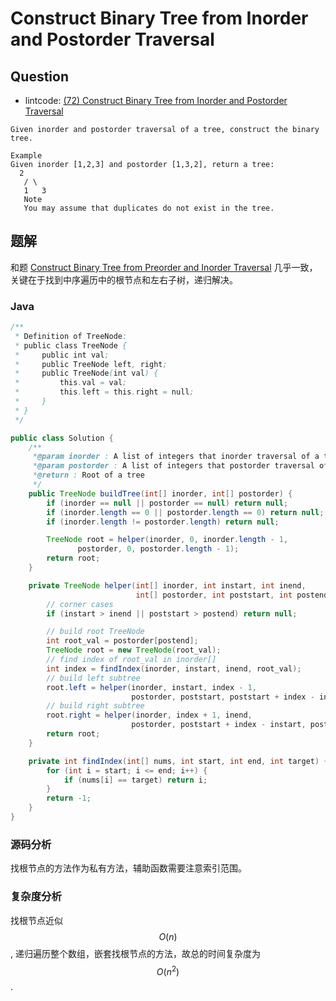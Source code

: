# Construct Binary Tree from Inorder and Postorder Traversal

## Question

* lintcode: [\(72\) Construct Binary Tree from Inorder and Postorder Traversal](http://www.lintcode.com/en/problem/construct-binary-tree-from-inorder-and-postorder-traversal/)

```text
Given inorder and postorder traversal of a tree, construct the binary tree.

Example
Given inorder [1,2,3] and postorder [1,3,2], return a tree:
  2
   / \
   1   3
   Note
   You may assume that duplicates do not exist in the tree.
```

## 题解

和题 [Construct Binary Tree from Preorder and Inorder Traversal](http://algorithm.yuanbin.me/zh-hans/binary_tree/construct_binary_tree_from_preorder_and_inorder_traversal.html) 几乎一致，关键在于找到中序遍历中的根节点和左右子树，递归解决。

### Java

```java
/**
 * Definition of TreeNode:
 * public class TreeNode {
 *     public int val;
 *     public TreeNode left, right;
 *     public TreeNode(int val) {
 *         this.val = val;
 *         this.left = this.right = null;
 *     }
 * }
 */

public class Solution {
    /**
     *@param inorder : A list of integers that inorder traversal of a tree
     *@param postorder : A list of integers that postorder traversal of a tree
     *@return : Root of a tree
     */
    public TreeNode buildTree(int[] inorder, int[] postorder) {
        if (inorder == null || postorder == null) return null;
        if (inorder.length == 0 || postorder.length == 0) return null;
        if (inorder.length != postorder.length) return null;

        TreeNode root = helper(inorder, 0, inorder.length - 1,
               postorder, 0, postorder.length - 1);
        return root;
    }

    private TreeNode helper(int[] inorder, int instart, int inend,
                            int[] postorder, int poststart, int postend) {
        // corner cases
        if (instart > inend || poststart > postend) return null;

        // build root TreeNode
        int root_val = postorder[postend];
        TreeNode root = new TreeNode(root_val);
        // find index of root_val in inorder[]
        int index = findIndex(inorder, instart, inend, root_val);
        // build left subtree
        root.left = helper(inorder, instart, index - 1,
                           postorder, poststart, poststart + index - instart - 1);
        // build right subtree
        root.right = helper(inorder, index + 1, inend,
                           postorder, poststart + index - instart, postend - 1);
        return root;
    }

    private int findIndex(int[] nums, int start, int end, int target) {
        for (int i = start; i <= end; i++) {
            if (nums[i] == target) return i;
        }
        return -1;
    }
}
```

### 源码分析

找根节点的方法作为私有方法，辅助函数需要注意索引范围。

### 复杂度分析

找根节点近似 $$O(n)$$, 递归遍历整个数组，嵌套找根节点的方法，故总的时间复杂度为 $$O(n^2)$$.

